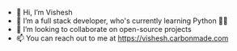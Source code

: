 - 👋 Hi, I’m Vishesh
- 👀 I’m a full stack developer, who's currently learning Python 🐍😎
- 💞️ I’m looking to collaborate on open-source projects
- 📫 You can reach out to me at https://vishesh.carbonmade.com
